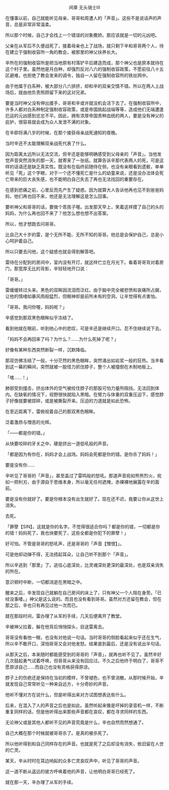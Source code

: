 <p align="center">间章 无头骑士Ⅲ</p>

在懂事以前，自己就能听见母亲、哥哥和周遭人的「声音」。这些不是说话声的声音，总是非常非常温柔。

所以那个时候，自己才会找上一个错误的对象撒娇。那应该就是一切的元凶吧。

父亲在从军后不久便战死了，接着母亲也上了战场，就只剩下辛和哥哥两个人，待在建立于强制收容所一角的教会，被那里的神父扶养长大。

辛所在的强制收容所是把当地原有村落铲平后建造而成，那个神父也是原本就待在这个村子里。虽然他是月白种，却强烈反对八六的强制收容政策，不愿前往八十五区避难，也拒绝了教会发来的调令，独自一人留在强制收容所的铁丝网中。

由于他属于白系种，被大部分八六排挤，却和辛的双亲交情不错。所以在两人上战场后，就由他负责照顾留下来的这对兄弟。

要是当时神父没有伸出援手，哥哥和辛或许就没机会活下去了。在强制收容所中，许多人都对白系种制定强制收容政策，或是帝国挑起战端等等，造成他们无端遭逢厄运的元凶感到忿忿不平。因此，拥有浓厚帝国贵种血统的两人，要是没有神父的庇护，很容易就会成为众人发泄不满的对象。

在辛即将满八岁的时候，在那个接获母亲战死通知的夜晚。

当时辛还不太能理解双亲战死代表了什么。

因为距离太远所以无法交流，但辛还是能够明确感受到父母亲的「声音」。当他发觉声音突然消失的那一天，就寄来了一张纸。就算告诉辛那代表两人的死，可是这样的话语还是缺乏真实性。既没有在临终前随侍在侧，也没有亲眼看到遗骸，单单听见「死」这个字眼，对于一个还不懂死亡是什么的幼童来说，还是没办法体会死亡带来的巨大丧失感，也不能明白自己失去了再也无法找回的重要存在。

在感到悲痛之前，心里反而先产生了疑惑。因为就算大人告诉他再也见不到爸爸妈妈，他们再也回不来，他还是无法理解这是怎么回事。

要听神父和哥哥的话，要做个乖孩子喔。出发那天早上，笑着这样摸了自己的头的妈妈，为什么再也回不来了？他怎么想也想不出答案。

所以，他才想跑去问哥哥。

比自己大十岁的雷，是个无所不能、无所不知的哥哥。他总是会保护自己，总是小心呵护着自己。

所以只要去问他，这个疑惑也就会得到解答吧。

雷待在分配到的房间中，室内没有开灯，就这样伫立在月光下。看着哥哥背对着房门，那宽厚无比的背影，辛轻轻地开口说：

「哥哥。」

雷缓缓转过头来。黑色的双眸因流泪而泛红。由于脑中完全被悲愤和哀痛所占据，让他的情绪如暴风雨般猛烈，但眼神却是前所未有的空洞，让辛觉得有点害怕。

「哥哥。我问你喔，妈妈呢？」

辛感觉到那双黑色眼眸似乎冻结了。

看到他就在眼前，听到他心中的悲叹，可是辛还是继续开口。忍不住继续说下去。

「妈妈不会再回来了吗？为什么？……为什么死掉了呢？」

好像有某种东西突然断裂一样，沉默降临。

那双仿佛冻结了一般，十分茫然的黑色眼眸，突然涌出如岩浆一般的狂热。当辛看到这一幕的瞬间，突然就被一股怪力抓住脖子，整个人被撞倒在木制地板上。

「喀……！」

肺部受到撞击，挤出体外的空气被绞住脖子的那股可怕力量所阻挡，无法回到体内。在缺氧的情况下，视野很快就陷入黑暗。在臂力与体重的双重压迫下，感觉脖子好像就要被捏碎，或是被撕裂开来。压迫的力道就是如此恐怖。

在至近距离下，雷俯视着自己的那双黑色眼眸。

泛着激昂与憎恶的光辉。

「——都是你的错。」

从快要咬碎的牙关之中，硬是挤出一道低吼般的声音。

「都是因为有你在，妈妈才会上战场。妈妈会死都是你的错。是你杀了妈妈！」

要是没有你……

辛听见了哥哥的「声音」，甚至盖过了雷鸣般的怒吼。那道声音宛如熊熊烈火，宛如一把利刃，由于源自于思维本身，所以毫无任何遮掩，赤裸裸地展露在辛的面前。

要是没有你就好了。要是你根本没有出生就好了。现在还不迟，我要让你从这世上消失。

去死。

「罪孽【SIN】。这就是你的名字。不觉得很适合你吗？都是你的错，一切都是你的错！妈妈死了，我也快要死了，这些全都是你犯下的罪孽！」

好可怕。不管是哥哥的怒吼声，还是哥哥的「声音【憎恨】」。

可是他却动弹不得，无法捂起耳朵，让自己听不到那个「声音」。

所以辛逃到「那里」了。逃往心底深处，比灵魂深处更深的最深处，也是双亲消失的所在。

意识顿时中断，一切都消逝在黑暗之中。

醒来之后，辛发现自己就躺在自己房间的床上了，只有神父一个人陪在身旁。「已经没事喽。」神父是这么说的。而且也没有看到哥哥。虽然对方还留在教会，但在那之后，辛也只有再见过他一次而已。

就在那段时间，雷办理了从军的手续，几天后便离开了教堂。

辛被神父拉着，躲在他背后悄悄探头，目送雷离去。

哥哥没有看他一眼，也没有对他说一句话。当时哥哥的侧脸看起来似乎还在生气，所以辛不敢开口，深怕哥哥又会对他发怒。结果直到最后，还是没有说出半句话。

从那天之后，本来随时都能感受到的哥哥的「声音」，就再也听不见了。虽然辛好几次鼓起勇气试着呼唤，但哥哥从来没有回应过。不久之后他终于明白了，哥哥不愿原谅自己……而自己也没有资格获得原谅。

脖子上的伤疤还是保持在当初的模样，不曾褪色，也不曾消散。从那时候开始，辛就发现自己常常听见一种来自远方，十分奇妙的声音。

他听不懂对方在说什么，但是听得出来对方试图想表达些什么。

后来，在混入了人的声音之后也是如此。虽然听起来像是坏掉的录音机一样，不断重复同样的话，但是他听得出来那些声音都在哀叹，都在寻求同样的东西。

无论神父或是其他人都听不见的声音究竟是什么，辛也自然而然想通了。

自己大概在那个时候就被哥哥杀了。是真的被杀死了。

所以他听得到和自己同样存在的声音。也就是死了之后却没有消失，依旧留在人世的亡灵。

某天，辛从时时在耳边响起的众多亡灵哀叹声中，听见了哥哥的声音。

这一道不断从遥远的彼方呼唤着他的声音，让他明白哥哥已经死了。

就在那一天，辛办理了从军的手续。

